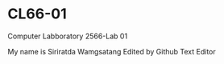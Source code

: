 # CL66-01
Computer Labboratory 2566-Lab 01

My name is Siriratda Wamgsatang
Edited by Github Text Editor
